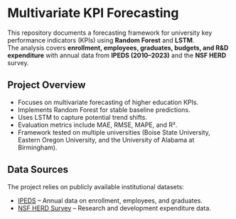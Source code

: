 # Multivariate KPI Forecasting

This repository documents a forecasting framework for university key performance indicators (KPIs) using **Random Forest** and **LSTM**.  
The analysis covers **enrollment, employees, graduates, budgets, and R&D expenditure** with annual data from **IPEDS (2010–2023)** and the **NSF HERD** survey.

## Project Overview
- Focuses on multivariate forecasting of higher education KPIs.  
- Implements Random Forest for stable baseline predictions.  
- Uses LSTM to capture potential trend shifts.  
- Evaluation metrics include MAE, RMSE, MAPE, and R².  
- Framework tested on multiple universities (Boise State University, Eastern Oregon University, and the University of Alabama at Birmingham).  

## Data Sources
The project relies on publicly available institutional datasets:
- [IPEDS](https://nces.ed.gov/ipeds/datacenter/DataFiles.aspx?year=2023&sid=60195fbd-d0c2-461f-8781-0ff6749fe829&rtid=1) – Annual data on enrollment, employees, and graduates.  
- [NSF HERD Survey](https://ncsesdata.nsf.gov/profiles/site?method=rankingBySource&ds=HERD&o=n&s=a) – Research and development expenditure data.  

